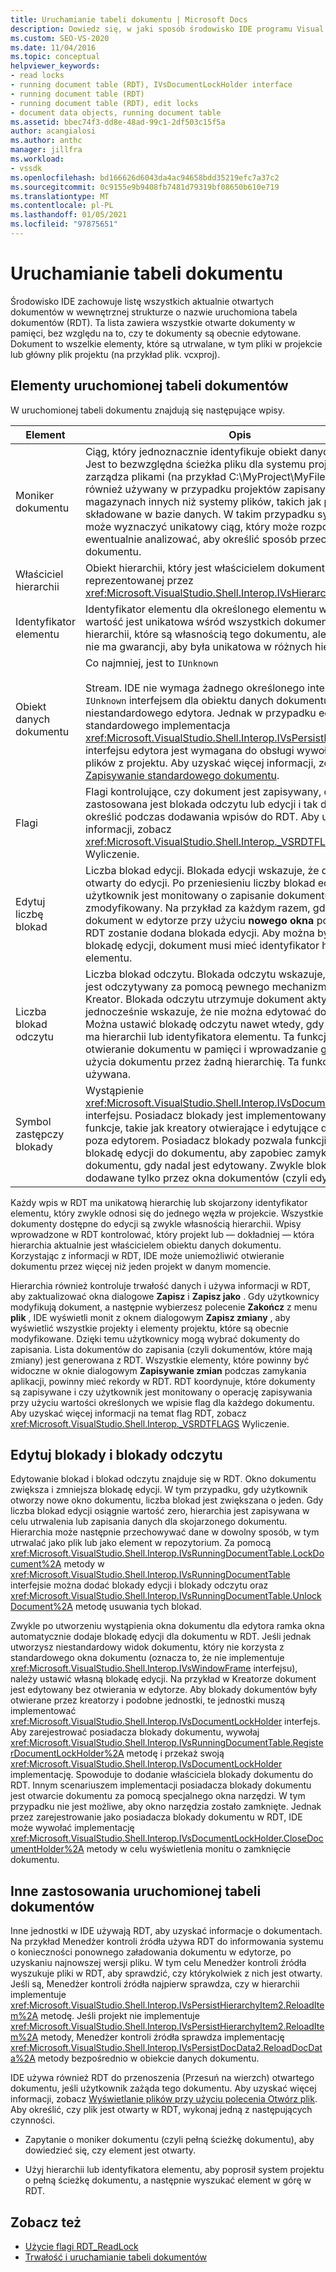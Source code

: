 ```yaml
---
title: Uruchamianie tabeli dokumentu | Microsoft Docs
description: Dowiedz się, w jaki sposób środowisko IDE programu Visual Studio utrzymuje uruchomioną tabelę dokumentów, która obejmuje wszystkie otwarte dokumenty w pamięci.
ms.custom: SEO-VS-2020
ms.date: 11/04/2016
ms.topic: conceptual
helpviewer_keywords:
- read locks
- running document table (RDT), IVsDocumentLockHolder interface
- running document table (RDT)
- running document table (RDT), edit locks
- document data objects, running document table
ms.assetid: bbec74f3-dd8e-48ad-99c1-2df503c15f5a
author: acangialosi
ms.author: anthc
manager: jillfra
ms.workload:
- vssdk
ms.openlocfilehash: bd166626d6043da4ac94658bdd35219efc7a37c2
ms.sourcegitcommit: 0c9155e9b9408fb7481d79319bf08650b610e719
ms.translationtype: MT
ms.contentlocale: pl-PL
ms.lasthandoff: 01/05/2021
ms.locfileid: "97875651"
---
```

# <a name="running-document-table"></a>Uruchamianie tabeli dokumentu
Środowisko IDE zachowuje listę wszystkich aktualnie otwartych dokumentów w wewnętrznej strukturze o nazwie uruchomiona tabela dokumentów (RDT). Ta lista zawiera wszystkie otwarte dokumenty w pamięci, bez względu na to, czy te dokumenty są obecnie edytowane. Dokument to wszelkie elementy, które są utrwalane, w tym pliki w projekcie lub główny plik projektu (na przykład plik. vcxproj).

## <a name="elements-of-the-running-document-table"></a>Elementy uruchomionej tabeli dokumentów
 W uruchomionej tabeli dokumentu znajdują się następujące wpisy.

|Element|Opis|
|-------------|-----------------|
|Moniker dokumentu|Ciąg, który jednoznacznie identyfikuje obiekt danych dokumentu. Jest to bezwzględna ścieżka pliku dla systemu projektu, który zarządza plikami (na przykład C:\MyProject\MyFile). Ten ciąg jest również używany w przypadku projektów zapisanych w magazynach innych niż systemy plików, takich jak procedury składowane w bazie danych. W takim przypadku system projektu może wyznaczyć unikatowy ciąg, który może rozpoznać i ewentualnie analizować, aby określić sposób przechowywania dokumentu.|
|Właściciel hierarchii|Obiekt hierarchii, który jest właścicielem dokumentu, w postaci reprezentowanej przez <xref:Microsoft.VisualStudio.Shell.Interop.IVsHierarchy> interfejs.|
|Identyfikator elementu|Identyfikator elementu dla określonego elementu w hierarchii. Ta wartość jest unikatowa wśród wszystkich dokumentów w hierarchii, które są własnością tego dokumentu, ale ta wartość nie ma gwarancji, aby była unikatowa w różnych hierarchiach.|
|Obiekt danych dokumentu|Co najmniej, jest to `IUnknown`<br /><br /> Stream. IDE nie wymaga żadnego określonego interfejsu poza `IUnknown` interfejsem dla obiektu danych dokumentu niestandardowego edytora. Jednak w przypadku edytora standardowego implementacja <xref:Microsoft.VisualStudio.Shell.Interop.IVsPersistDocData2> interfejsu edytora jest wymagana do obsługi wywołań trwałości plików z projektu. Aby uzyskać więcej informacji, zobacz [Zapisywanie standardowego dokumentu](../../extensibility/internals/saving-a-standard-document.md).|
|Flagi|Flagi kontrolujące, czy dokument jest zapisywany, czy zastosowana jest blokada odczytu lub edycji i tak dalej, można określić podczas dodawania wpisów do RDT. Aby uzyskać więcej informacji, zobacz <xref:Microsoft.VisualStudio.Shell.Interop._VSRDTFLAGS> Wyliczenie.|
|Edytuj liczbę blokad|Liczba blokad edycji. Blokada edycji wskazuje, że dokument jest otwarty do edycji. Po przeniesieniu liczby blokad edycji na zero użytkownik jest monitowany o zapisanie dokumentu, jeśli został zmodyfikowany. Na przykład za każdym razem, gdy otwierasz dokument w edytorze przy użyciu **nowego okna** polecenie, w RDT zostanie dodana blokada edycji. Aby można było ustawić blokadę edycji, dokument musi mieć identyfikator hierarchii lub elementu.|
|Liczba blokad odczytu|Liczba blokad odczytu. Blokada odczytu wskazuje, że dokument jest odczytywany za pomocą pewnego mechanizmu, takiego jak Kreator. Blokada odczytu utrzymuje dokument aktywny w RDT, a jednocześnie wskazuje, że nie można edytować dokumentu. Można ustawić blokadę odczytu nawet wtedy, gdy dokument nie ma hierarchii lub identyfikatora elementu. Ta funkcja umożliwia otwieranie dokumentu w pamięci i wprowadzanie go w RDT bez użycia dokumentu przez żadną hierarchię. Ta funkcja jest rzadko używana.|
|Symbol zastępczy blokady|Wystąpienie <xref:Microsoft.VisualStudio.Shell.Interop.IVsDocumentLockHolder> interfejsu. Posiadacz blokady jest implementowany przez funkcje, takie jak kreatory otwierające i edytujące dokumenty poza edytorem. Posiadacz blokady pozwala funkcji dodać blokadę edycji do dokumentu, aby zapobiec zamykaniu dokumentu, gdy nadal jest edytowany. Zwykle blokady edycji są dodawane tylko przez okna dokumentów (czyli edytorów).|

 Każdy wpis w RDT ma unikatową hierarchię lub skojarzony identyfikator elementu, który zwykle odnosi się do jednego węzła w projekcie. Wszystkie dokumenty dostępne do edycji są zwykle własnością hierarchii. Wpisy wprowadzone w RDT kontrolować, który projekt lub — dokładniej — która hierarchia aktualnie jest właścicielem obiektu danych dokumentu. Korzystając z informacji w RDT, IDE może uniemożliwić otwieranie dokumentu przez więcej niż jeden projekt w danym momencie.

 Hierarchia również kontroluje trwałość danych i używa informacji w RDT, aby zaktualizować okna dialogowe **Zapisz** i **Zapisz jako** . Gdy użytkownicy modyfikują dokument, a następnie wybierzesz polecenie **Zakończ** z menu **plik** , IDE wyświetli monit z oknem dialogowym **Zapisz zmiany** , aby wyświetlić wszystkie projekty i elementy projektu, które są obecnie modyfikowane. Dzięki temu użytkownicy mogą wybrać dokumenty do zapisania. Lista dokumentów do zapisania (czyli dokumentów, które mają zmiany) jest generowana z RDT. Wszystkie elementy, które powinny być widoczne w oknie dialogowym **Zapisywanie zmian** podczas zamykania aplikacji, powinny mieć rekordy w RDT. RDT koordynuje, które dokumenty są zapisywane i czy użytkownik jest monitowany o operację zapisywania przy użyciu wartości określonych we wpisie flag dla każdego dokumentu. Aby uzyskać więcej informacji na temat flag RDT, zobacz <xref:Microsoft.VisualStudio.Shell.Interop._VSRDTFLAGS> Wyliczenie.

## <a name="edit-locks-and-read-locks"></a>Edytuj blokady i blokady odczytu
 Edytowanie blokad i blokad odczytu znajduje się w RDT. Okno dokumentu zwiększa i zmniejsza blokadę edycji. W tym przypadku, gdy użytkownik otworzy nowe okno dokumentu, liczba blokad jest zwiększana o jeden. Gdy liczba blokad edycji osiągnie wartość zero, hierarchia jest zapisywana w celu utrwalenia lub zapisania danych dla skojarzonego dokumentu. Hierarchia może następnie przechowywać dane w dowolny sposób, w tym utrwalać jako plik lub jako element w repozytorium. Za pomocą <xref:Microsoft.VisualStudio.Shell.Interop.IVsRunningDocumentTable.LockDocument%2A> metody w <xref:Microsoft.VisualStudio.Shell.Interop.IVsRunningDocumentTable> interfejsie można dodać blokady edycji i blokady odczytu oraz <xref:Microsoft.VisualStudio.Shell.Interop.IVsRunningDocumentTable.UnlockDocument%2A> metodę usuwania tych blokad.

 Zwykle po utworzeniu wystąpienia okna dokumentu dla edytora ramka okna automatycznie dodaje blokadę edycji dla dokumentu w RDT. Jeśli jednak utworzysz niestandardowy widok dokumentu, który nie korzysta z standardowego okna dokumentu (oznacza to, że nie implementuje <xref:Microsoft.VisualStudio.Shell.Interop.IVsWindowFrame> interfejsu), należy ustawić własną blokadę edycji. Na przykład w Kreatorze dokument jest edytowany bez otwierania w edytorze. Aby blokady dokumentów były otwierane przez kreatorzy i podobne jednostki, te jednostki muszą implementować <xref:Microsoft.VisualStudio.Shell.Interop.IVsDocumentLockHolder> interfejs. Aby zarejestrować posiadacza blokady dokumentu, wywołaj <xref:Microsoft.VisualStudio.Shell.Interop.IVsRunningDocumentTable.RegisterDocumentLockHolder%2A> metodę i przekaż swoją <xref:Microsoft.VisualStudio.Shell.Interop.IVsDocumentLockHolder> implementację. Spowoduje to dodanie właściciela blokady dokumentu do RDT. Innym scenariuszem implementacji posiadacza blokady dokumentu jest otwarcie dokumentu za pomocą specjalnego okna narzędzi. W tym przypadku nie jest możliwe, aby okno narzędzia zostało zamknięte. Jednak przez zarejestrowanie jako posiadacza blokady dokumentu w RDT, IDE może wywołać implementację <xref:Microsoft.VisualStudio.Shell.Interop.IVsDocumentLockHolder.CloseDocumentHolder%2A> metody w celu wyświetlenia monitu o zamknięcie dokumentu.

## <a name="other-uses-of-the-running-document-table"></a>Inne zastosowania uruchomionej tabeli dokumentów
 Inne jednostki w IDE używają RDT, aby uzyskać informacje o dokumentach. Na przykład Menedżer kontroli źródła używa RDT do informowania systemu o konieczności ponownego załadowania dokumentu w edytorze, po uzyskaniu najnowszej wersji pliku. W tym celu Menedżer kontroli źródła wyszukuje pliki w RDT, aby sprawdzić, czy którykolwiek z nich jest otwarty. Jeśli są, Menedżer kontroli źródła najpierw sprawdza, czy w hierarchii implementuje <xref:Microsoft.VisualStudio.Shell.Interop.IVsPersistHierarchyItem2.ReloadItem%2A> metodę. Jeśli projekt nie implementuje <xref:Microsoft.VisualStudio.Shell.Interop.IVsPersistHierarchyItem2.ReloadItem%2A> metody, Menedżer kontroli źródła sprawdza implementację <xref:Microsoft.VisualStudio.Shell.Interop.IVsPersistDocData2.ReloadDocData%2A> metody bezpośrednio w obiekcie danych dokumentu.

 IDE używa również RDT do przenoszenia (Przesuń na wierzch) otwartego dokumentu, jeśli użytkownik zażąda tego dokumentu. Aby uzyskać więcej informacji, zobacz [Wyświetlanie plików przy użyciu polecenia Otwórz plik](../../extensibility/internals/displaying-files-by-using-the-open-file-command.md). Aby określić, czy plik jest otwarty w RDT, wykonaj jedną z następujących czynności.

- Zapytanie o moniker dokumentu (czyli pełną ścieżkę dokumentu), aby dowiedzieć się, czy element jest otwarty.

- Użyj hierarchii lub identyfikatora elementu, aby poprosił system projektu o pełną ścieżkę dokumentu, a następnie wyszukać element w górę w RDT.

## <a name="see-also"></a>Zobacz też
- [Użycie flagi RDT_ReadLock](../../extensibility/internals/rdt-readlock-usage.md)
- [Trwałość i uruchamianie tabeli dokumentów](../../extensibility/internals/persistence-and-the-running-document-table.md)
